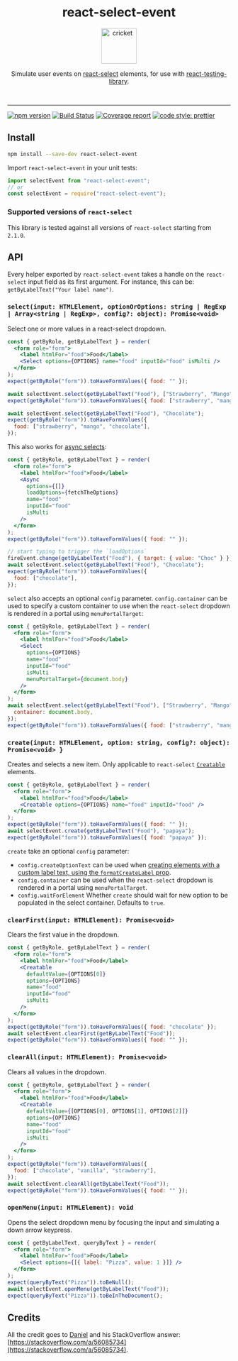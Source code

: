 <div align="center">
  <h1>react-select-event</h1>
  <a href="https://www.joypixels.com/emoji/1f997">
    <img height="80" width="80" alt="cricket" src="https://raw.githubusercontent.com/romgain/react-select-event/master/other/cricket.png" />
  </a>

  <p>Simulate user events on <a href="https://github.com/JedWatson/react-select">react-select</a> elements, for use with <a href="https://github.com/testing-library/react-testing-library">react-testing-library</a>.</p>

  <br />
</div>

<hr />

[![npm version](https://badge.fury.io/js/react-select-event.svg)](https://badge.fury.io/js/react-select-event)
[![Build Status](https://travis-ci.org/romgain/react-select-event.svg?branch=master)](https://travis-ci.org/romgain/react-select-event)
[![Coverage report](https://codecov.io/gh/romgain/react-select-event/branch/master/graph/badge.svg)](https://codecov.io/gh/romgain/react-select-event)
[![code style: prettier](https://img.shields.io/badge/code_style-prettier-ff69b4.svg)](https://github.com/prettier/prettier)

## Install

```bash
npm install --save-dev react-select-event
```

Import `react-select-event` in your unit tests:

```js
import selectEvent from "react-select-event";
// or
const selectEvent = require("react-select-event");
```

### Supported versions of `react-select`

This library is tested against all versions of `react-select` starting from `2.1.0`.

## API

Every helper exported by `react-select-event` takes a handle on the `react-select` input field as its first argument. For instance, this can be: `getByLabelText("Your label name")`.

### `select(input: HTMLElement, optionOrOptions: string | RegExp | Array<string | RegExp>, config?: object): Promise<void>`

Select one or more values in a react-select dropdown.

```jsx
const { getByRole, getByLabelText } = render(
  <form role="form">
    <label htmlFor="food">Food</label>
    <Select options={OPTIONS} name="food" inputId="food" isMulti />
  </form>
);
expect(getByRole("form")).toHaveFormValues({ food: "" });

await selectEvent.select(getByLabelText("Food"), ["Strawberry", "Mango"]);
expect(getByRole("form")).toHaveFormValues({ food: ["strawberry", "mango"] });

await selectEvent.select(getByLabelText("Food"), "Chocolate");
expect(getByRole("form")).toHaveFormValues({
  food: ["strawberry", "mango", "chocolate"],
});
```

This also works for [async selects](https://react-select.com/async):

```jsx
const { getByRole, getByLabelText } = render(
  <form role="form">
    <label htmlFor="food">Food</label>
    <Async
      options={[]}
      loadOptions={fetchTheOptions}
      name="food"
      inputId="food"
      isMulti
    />
  </form>
);
expect(getByRole("form")).toHaveFormValues({ food: "" });

// start typing to trigger the `loadOptions`
fireEvent.change(getByLabelText("Food"), { target: { value: "Choc" } });
await selectEvent.select(getByLabelText("Food"), "Chocolate");
expect(getByRole("form")).toHaveFormValues({
  food: ["chocolate"],
});
```

`select` also accepts an optional `config` parameter.
`config.container` can be used to specify a custom container to use when the `react-select` dropdown is rendered
in a portal using `menuPortalTarget`:

```jsx
const { getByRole, getByLabelText } = render(
  <form role="form">
    <label htmlFor="food">Food</label>
    <Select
      options={OPTIONS}
      name="food"
      inputId="food"
      isMulti
      menuPortalTarget={document.body}
    />
  </form>
);
await selectEvent.select(getByLabelText("Food"), ["Strawberry", "Mango"], {
  container: document.body,
});
expect(getByRole("form")).toHaveFormValues({ food: ["strawberry", "mango"] });
```

### `create(input: HTMLElement, option: string, config?: object): Promise<void> }`

Creates and selects a new item. Only applicable to `react-select` [`Creatable`](https://react-select.com/creatable) elements.

```jsx
const { getByRole, getByLabelText } = render(
  <form role="form">
    <label htmlFor="food">Food</label>
    <Creatable options={OPTIONS} name="food" inputId="food" />
  </form>
);
expect(getByRole("form")).toHaveFormValues({ food: "" });
await selectEvent.create(getByLabelText("Food"), "papaya");
expect(getByRole("form")).toHaveFormValues({ food: "papaya" });
```

`create` take an optional `config` parameter:

- `config.createOptionText` can be used when [creating elements with a custom label text, using the `formatCreateLabel` prop](https://react-select.com/props#creatable-props).
- `config.container` can be used when the `react-select` dropdown is rendered in a portal using `menuPortalTarget`.
- `config.waitForElement` Whether `create` should wait for new option to be populated in the select container. Defaults to `true`.

### `clearFirst(input: HTMLElement): Promise<void>`

Clears the first value in the dropdown.

```jsx
const { getByRole, getByLabelText } = render(
  <form role="form">
    <label htmlFor="food">Food</label>
    <Creatable
      defaultValue={OPTIONS[0]}
      options={OPTIONS}
      name="food"
      inputId="food"
      isMulti
    />
  </form>
);
expect(getByRole("form")).toHaveFormValues({ food: "chocolate" });
await selectEvent.clearFirst(getByLabelText("Food"));
expect(getByRole("form")).toHaveFormValues({ food: "" });
```

### `clearAll(input: HTMLElement): Promise<void>`

Clears all values in the dropdown.

```jsx
const { getByRole, getByLabelText } = render(
  <form role="form">
    <label htmlFor="food">Food</label>
    <Creatable
      defaultValue={[OPTIONS[0], OPTIONS[1], OPTIONS[2]]}
      options={OPTIONS}
      name="food"
      inputId="food"
      isMulti
    />
  </form>
);
expect(getByRole("form")).toHaveFormValues({
  food: ["chocolate", "vanilla", "strawberry"],
});
await selectEvent.clearAll(getByLabelText("Food"));
expect(getByRole("form")).toHaveFormValues({ food: "" });
```

### `openMenu(input: HTMLElement): void`

Opens the select dropdown menu by focusing the input and simulating a down arrow keypress.

```jsx
const { getByLabelText, queryByText } = render(
  <form role="form">
    <label htmlFor="food">Food</label>
    <Select options={[{ label: "Pizza", value: 1 }]} />
  </form>
);
expect(queryByText("Pizza")).toBeNull();
await selectEvent.openMenu(getByLabelText("Food"));
expect(queryByText("Pizza")).toBeInTheDocument();
```

## Credits

All the credit goes to [Daniel](https://stackoverflow.com/users/164268/daniel) and his StackOverflow answer: [https://stackoverflow.com/a/56085734](https://stackoverflow.com/a/56085734).
